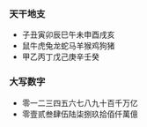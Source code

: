 ### 天干地支

- 子丑寅卯辰巳午未申酉戌亥
- 鼠牛虎兔龙蛇马羊猴鸡狗猪 
- 甲乙丙丁戊己庚辛壬癸

### 大写数字

- 零一二三四五六七八九十百千万亿
- 零壹贰叁肆伍陆柒捌玖拾佰仟萬億



